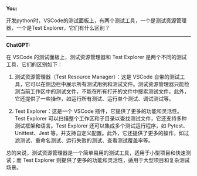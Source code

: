 **You:**

开发python时，VSCode的测试面板上，有两个测试工具，一个是测试资源管理器，一个是Test Explorer，它们有什么区别？

* * *

**ChatGPT:**

在 VSCode 的测试面板上，测试资源管理器和 Test Explorer 是两个不同的测试工具，它们的区别如下：

1.  测试资源管理器（Test Resource Manager）：这是 VSCode 自带的测试工具，它可以在侧边栏中展示所有测试用例和测试文件。测试资源管理器只能检测当前工作区中的测试文件，不能在所有打开的文件中搜索测试文件。此外，它还提供了一些操作，如运行所有测试、运行单个测试、调试测试等。
    
2.  Test Explorer：这是一个 VSCode 插件，它提供了更多的功能和灵活性。Test Explorer 可以扫描整个工作区和子目录以查找测试文件，它还支持多种测试框架和语言。Test Explorer 还可以集成多个测试运行程序，如 Pytest、Unittest、Jest 等，并支持自定义配置。此外，它还提供了更多的操作，如过滤测试、重命名测试、运行失败的测试、查看测试覆盖率等。
    

总的来说，测试资源管理器是一个简单易用的测试工具，适用于小型项目和快速测试；而 Test Explorer 则提供了更多的功能和灵活性，适用于大型项目和复杂测试场景。